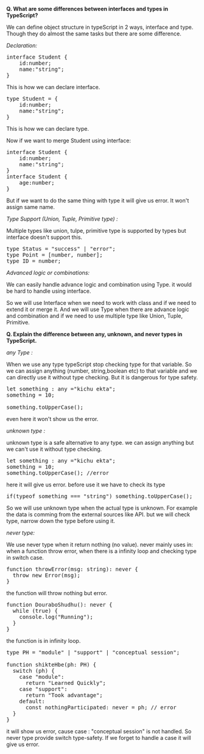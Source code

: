 
**Q. What are some differences between interfaces and types in TypeScript?**

We can define object structure in typeScript in 2 ways, interface and type. Though they do almost the same tasks but there are some difference.

*Declaration:* 

<pre lang="markdown">
interface Student {
    id:number;
    name:"string";
}</pre>

This is how we can declare interface.

<pre lang="markdown">
type Student = {
    id:number;
    name:"string";
}
</pre>

This is how we can declare type.

Now if we want to merge Student using interface:
<pre lang="markdown">
interface Student {
    id:number;
    name:"string";
}
interface Student {
    age:number;
}
</pre>


But if we want to do the same thing with type it will give us error. It won't assign same name.


*Type Support (Union, Tuple, Primitive type) :*

Multiple types like union, tulpe, primitive type is supported by types but interface doesn't support this. 
<pre lang="markdown">
type Status = "success" | "error";
type Point = [number, number];
type ID = number;
</pre>



*Advanced logic or combinations:*

We can easily handle advance logic and combination using Type. it would be hard to handle using interface.

So we will use Interface when we need to work with class and if we need to extend it or merge it. And we will use Type when there are advance logic and combination and if we need to use multiple type like Union, Tuple, Primitive. 



**Q. Explain the difference between any, unknown, and never types in TypeScript.**

*any Type :*

When we use any type typeScript stop checking type for that variable. So we can assign anything (number, string,boolean etc) to that variable and we can directly use it without type checking. But it is dangerous for type safety.

<pre lang="markdown">
let something : any ="kichu ekta";
something = 10;

something.toUpperCase();
</pre>

even here it won't show us the error.

*unknown type :*

unknown type is a safe alternative to any type. we can assign anything but we can't use it without type checking.

<pre lang="markdown">
let something : any ="kichu ekta";
something = 10;
something.toUpperCase(); //error
</pre>


here it will give us error. before use it we have to check its type

<pre lang="markdown">if(typeof something === "string") something.toUpperCase();</pre>


So we will use unknown type when the actual type is unknown. For example the data is comming from the external sources like API. but we will check type, narrow down the type before using it.

*never type:*

We use never type when it return nothing (no value). never mainly uses in:
when a function throw error, when there is a infinity loop and checking type in switch case.

<pre lang="markdown">
function throwError(msg: string): never {
  throw new Error(msg);
}  
</pre>

the function will throw nothing but error.


<pre lang="markdown">
function DouraboShudhu(): never {
  while (true) {
    console.log("Running");
  }
}
</pre>

the function is in infinity loop.


<pre lang="markdown">
type PH = "module" | "support" | "conceptual session";

function shikteHbe(ph: PH) {
  switch (ph) {
    case "module":
      return "Learned Quickly";
    case "support":
      return "Took advantage";
    default:
      const nothingParticipated: never = ph; // error
  }
}
</pre>

it will show us error, cause case : "conceptual session" is not handled. So never type provide switch type-safety. If we forget to handle a case it will give us error.

